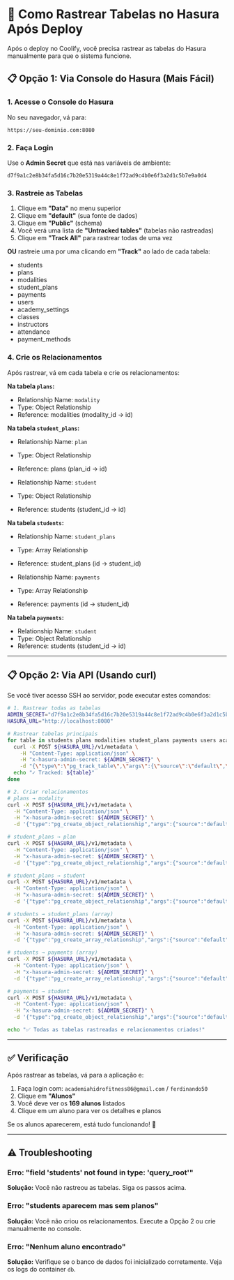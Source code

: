 # 🔧 Como Rastrear Tabelas no Hasura Após Deploy

Após o deploy no Coolify, você precisa rastrear as tabelas do Hasura manualmente para que o sistema funcione.

## 📋 Opção 1: Via Console do Hasura (Mais Fácil)

### 1. Acesse o Console do Hasura

No seu navegador, vá para:
```
https://seu-dominio.com:8080
```

### 2. Faça Login

Use o **Admin Secret** que está nas variáveis de ambiente:
```
d7f9a1c2e8b34fa5d16c7b20e5319a44c8e1f72ad9c4b0e6f3a2d1c5b7e9a0d4
```

### 3. Rastreie as Tabelas

1. Clique em **"Data"** no menu superior
2. Clique em **"default"** (sua fonte de dados)
3. Clique em **"Public"** (schema)
4. Você verá uma lista de **"Untracked tables"** (tabelas não rastreadas)
5. Clique em **"Track All"** para rastrear todas de uma vez

**OU** rastreie uma por uma clicando em **"Track"** ao lado de cada tabela:
- students
- plans
- modalities
- student_plans
- payments
- users
- academy_settings
- classes
- instructors
- attendance
- payment_methods

### 4. Crie os Relacionamentos

Após rastrear, vá em cada tabela e crie os relacionamentos:

**Na tabela `plans`:**
- Relationship Name: `modality`
- Type: Object Relationship
- Reference: modalities (modality_id → id)

**Na tabela `student_plans`:**
- Relationship Name: `plan`
- Type: Object Relationship
- Reference: plans (plan_id → id)

- Relationship Name: `student`
- Type: Object Relationship
- Reference: students (student_id → id)

**Na tabela `students`:**
- Relationship Name: `student_plans`
- Type: Array Relationship
- Reference: student_plans (id → student_id)

- Relationship Name: `payments`
- Type: Array Relationship
- Reference: payments (id → student_id)

**Na tabela `payments`:**
- Relationship Name: `student`
- Type: Object Relationship
- Reference: students (student_id → id)

---

## 📋 Opção 2: Via API (Usando curl)

Se você tiver acesso SSH ao servidor, pode executar estes comandos:

```bash
# 1. Rastrear todas as tabelas
ADMIN_SECRET="d7f9a1c2e8b34fa5d16c7b20e5319a44c8e1f72ad9c4b0e6f3a2d1c5b7e9a0d4"
HASURA_URL="http://localhost:8080"

# Rastrear tabelas principais
for table in students plans modalities student_plans payments users academy_settings classes instructors attendance payment_methods; do
  curl -X POST ${HASURA_URL}/v1/metadata \
    -H "Content-Type: application/json" \
    -H "x-hasura-admin-secret: ${ADMIN_SECRET}" \
    -d "{\"type\":\"pg_track_table\",\"args\":{\"source\":\"default\",\"table\":{\"schema\":\"public\",\"name\":\"${table}\"}}}"
  echo "✓ Tracked: ${table}"
done

# 2. Criar relacionamentos
# plans → modality
curl -X POST ${HASURA_URL}/v1/metadata \
  -H "Content-Type: application/json" \
  -H "x-hasura-admin-secret: ${ADMIN_SECRET}" \
  -d '{"type":"pg_create_object_relationship","args":{"source":"default","table":{"schema":"public","name":"plans"},"name":"modality","using":{"manual_configuration":{"remote_table":{"schema":"public","name":"modalities"},"column_mapping":{"modality_id":"id"}}}}}'

# student_plans → plan
curl -X POST ${HASURA_URL}/v1/metadata \
  -H "Content-Type: application/json" \
  -H "x-hasura-admin-secret: ${ADMIN_SECRET}" \
  -d '{"type":"pg_create_object_relationship","args":{"source":"default","table":{"schema":"public","name":"student_plans"},"name":"plan","using":{"manual_configuration":{"remote_table":{"schema":"public","name":"plans"},"column_mapping":{"plan_id":"id"}}}}}'

# student_plans → student
curl -X POST ${HASURA_URL}/v1/metadata \
  -H "Content-Type: application/json" \
  -H "x-hasura-admin-secret: ${ADMIN_SECRET}" \
  -d '{"type":"pg_create_object_relationship","args":{"source":"default","table":{"schema":"public","name":"student_plans"},"name":"student","using":{"manual_configuration":{"remote_table":{"schema":"public","name":"students"},"column_mapping":{"student_id":"id"}}}}}'

# students → student_plans (array)
curl -X POST ${HASURA_URL}/v1/metadata \
  -H "Content-Type: application/json" \
  -H "x-hasura-admin-secret: ${ADMIN_SECRET}" \
  -d '{"type":"pg_create_array_relationship","args":{"source":"default","table":{"schema":"public","name":"students"},"name":"student_plans","using":{"manual_configuration":{"remote_table":{"schema":"public","name":"student_plans"},"column_mapping":{"id":"student_id"}}}}}'

# students → payments (array)
curl -X POST ${HASURA_URL}/v1/metadata \
  -H "Content-Type: application/json" \
  -H "x-hasura-admin-secret: ${ADMIN_SECRET}" \
  -d '{"type":"pg_create_array_relationship","args":{"source":"default","table":{"schema":"public","name":"students"},"name":"payments","using":{"manual_configuration":{"remote_table":{"schema":"public","name":"payments"},"column_mapping":{"id":"student_id"}}}}}'

# payments → student
curl -X POST ${HASURA_URL}/v1/metadata \
  -H "Content-Type: application/json" \
  -H "x-hasura-admin-secret: ${ADMIN_SECRET}" \
  -d '{"type":"pg_create_object_relationship","args":{"source":"default","table":{"schema":"public","name":"payments"},"name":"student","using":{"manual_configuration":{"remote_table":{"schema":"public","name":"students"},"column_mapping":{"student_id":"id"}}}}}'

echo "✅ Todas as tabelas rastreadas e relacionamentos criados!"
```

---

## ✅ Verificação

Após rastrear as tabelas, vá para a aplicação e:

1. Faça login com: `academiahidrofitness86@gmail.com` / `ferdinando50`
2. Clique em **"Alunos"**
3. Você deve ver os **169 alunos** listados
4. Clique em um aluno para ver os detalhes e planos

Se os alunos aparecerem, está tudo funcionando! 🎉

---

## ⚠️ Troubleshooting

### Erro: "field 'students' not found in type: 'query_root'"
**Solução:** Você não rastreou as tabelas. Siga os passos acima.

### Erro: "students aparecem mas sem planos"
**Solução:** Você não criou os relacionamentos. Execute a Opção 2 ou crie manualmente no console.

### Erro: "Nenhum aluno encontrado"
**Solução:** Verifique se o banco de dados foi inicializado corretamente. Veja os logs do container `db`.
